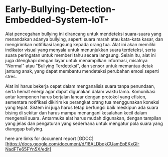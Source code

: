 # Early-Bullying-Detection-Embedded-System-IoT-

Alat pencegahan bullying ini dirancang untuk mendeteksi suara-suara yang menandakan adanya bullying, seperti suara marah atau kata-kata kasar, dan mengirimkan notifikasi langsung kepada orang tua. Alat ini akan memiliki indikator visual yang menyala untuk menunjukkan suara terdeteksi, serta suara peringatan untuk memberi tahu secara langsung. Selain itu, alat ini juga dilengkapi dengan layar untuk menampilkan informasi, misalnya "Normal" atau "Bullying Terdeteksi", dan sensor untuk memantau detak jantung anak, yang dapat membantu mendeteksi perubahan emosi seperti stres.

Alat ini harus bekerja cepat dalam menganalisis suara tanpa penundaan, serta hemat energi agar dapat digunakan dalam waktu lama. Komunikasi antar komponen harus berjalan lancar dengan protokol yang efisien, sementara notifikasi dikirim ke perangkat orang tua menggunakan koneksi yang tepat. Sistem ini juga harus tetap berfungsi baik meskipun ada suara bising di sekitar dan harus mampu menangani kesalahan kecil dalam mengenali suara. Antarmuka alat harus mudah digunakan, dengan tampilan yang jelas dan pengaturan yang sederhana untuk mengatur pola suara yang dianggap bullying.

here are links for document report
[GDOC][https://docs.google.com/document/d/18ALDbqkCUamEpEKxGI-NadFTe65FYn5X/edit]
